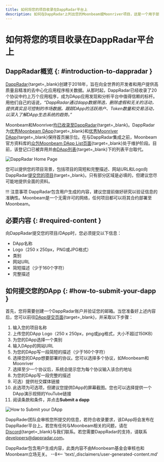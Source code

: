 ```yaml
---
title: 如何将您的项目收录在DappRadar平台上
description: 如何在DappRadar上列出您的Moonbeam或Moonriver项目，这是一个用于部署到 Moonbeam的智能合约和DApp的列表和排名平台。
---
```


# 如何将您的项目收录在DappRadar平台上

## DappRadar概览 {: #introduction-to-dappradar }

[DappRadar](https://dappradar.com/){target=\_blank}创建于2018年，旨在向全世界的开发者和用户提供高质量且精准的去中心化应用程序相关数据。从那时起，DappRadar已经收录了20个协议中约上万个应用程序，成为DApp应用发现和分析平台中值得信赖的标杆。用他们自己的话说，*“DappRadar通过dapp数据筛选，删除虚假和无关的活动，提供真实且可控制的市场数据。跟踪DApp的活跃用户、Token数量和交易活动，以深入了解DApp生态系统的趋势。”*

Moonbeam和Moonriver[均已收录至DappRadar](https://dappradar.com/blog/dappradar-now-tracking-dapps-on-moonbeam-moonriver){target=\_blank}。DappRadar为[优秀Moonbeam DApp](https://dappradar.com/rankings/protocol/moonbeam){target=\_blank}和[优秀Moonriver DApp](https://dappradar.com/rankings/protocol/moonriver){target=\_blank}保持首页展示位。在与DappRadar集成之前，Moonbeam官方资料库的[众包Moonbeam DApp List页面](https://github.com/moonbeam-foundation/moonbeam-project-directory){target=\_blank}处于维护阶段。目前，该登记口已被弃用并由[DApp列表](/learn/dapps-list/){target=\_blank}下的列表平台取代。

![DappRadar Home Page](/images/learn/dapps-list/dapp-radar/dapp-radar-1.webp)

您可以提供您的项目背景，包括项目的简短和完整描述、网站URL和Logo向DappRadar[提交您的项目](https://dappradar.com/dashboard/submit-dapp){target=\_blank}。只有部分区域是必填的，但建议您尽可能地提供全面的资料。

!!! 注意事项
    DappRadar包含用户生成的内容，建议您提前做好研究以验证信息的准确性。Moonbeam是一个无需许可的网络，任何项目都可以将其合约部署至Moonbeam。

## 必要内容 {: #required-content }

向DappRadar提交您的项目/DApp时，您必须提交以下信息：

 - DApp名称
 - Logo（250 x 250px，PNG或JPG格式）
 - 类别
 - 网站URL
 - 简短描述（少于160个字符）
 - 完整描述

## 如何提交您的DApp {: #how-to-submit-your-dapp }

首先，您将需要创建一个DappRadar账户并验证您的邮箱。当您准备好上述内容后，您可以前往[DApp提交页面](https://dappradar.com/dashboard/submit-dapp){target=\_blank}，并采取以下步骤：

 1. 输入您的项目名称
 2. 上传您的DApp Logo（250 x 250px，png或jpg格式，大小不超过150KB）
 3. 为您的DApp选择一个类别
 4. 输入DApp的网站URL
 5. 为您的DApp写一段简短的描述（少于160个字符）
 6. 选择您的DApp想要部署的协议。您可以选择多个协议，如Moonbeam和Moonriver
 7. 选择至少一个协议后，系统会提示您为每个协议输入该合约地址
 8. 为您的DApp写一段完整的描述
 9. 可选）提供社交媒体链接
 10. 此选项为可选项，但建议您提供DApp的屏幕截图。您也可以选择提供一个DApp演示视频的YouTube链接
 11. 阅读条款和条件，并点击**Submit a dapp**

![How to Submit your DApp](/images/learn/dapps-list/dapp-radar/dapp-radar-2.webp)

DappRader团队会审核您所提交的信息，若符合收录要求，该DApp将会发布在DappRader平台上。若您有任何与Moonbeam相关的问题，请在[Discord](https://discord.gg/moonbeam){target=\_blank}与我们联系。若您需要DappRadar的支持，请联系[developers@dappradar.com](mailto:developers@dappradar.com)。

<div class="page-disclaimer">
  DappRadar包含用户生成内容，此类内容不由Moonbeam基金会审核也和Moonbeam立场无关。
  --8<-- 'text/_disclaimers/user-generated-content.md'
</div>